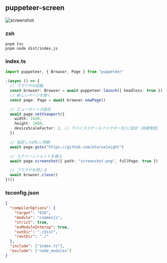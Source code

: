 ## puppeteer-screen
![screenshot](https://github.com/eternaleight/puppteer-test/assets/96198088/27ea23c9-847d-4ef6-a53d-8e0d0ea6741e)

### zsh
```
pnpm tsc
pnpm node dist/index.js 
```

### index.ts
```ts
import puppeteer, { Browser, Page } from "puppeteer"

;(async () => {
  // ブラウザの起動
  const browser: Browser = await puppeteer.launch({ headless: true })
  // 新しいページを開く
  const page: Page = await browser.newPage()

  // ビューポートの設定
  await page.setViewport({
    width: 1920,
    height: 1080,
    deviceScaleFactor: 2, // デバイススケールファクターを2に設定（高解像度）
  })

  // 指定したURLに移動
  await page.goto("https://github.com/eternaleight")

  // スクリーンショットを撮る
  await page.screenshot({ path: "screenshot.png", fullPage: true })

  // ブラウザを閉じる
  await browser.close()
})()
```

### tsconfig.json
```json
{
  "compilerOptions": {
    "target": "ES6",
    "module": "commonjs",
    "strict": true,
    "esModuleInterop": true,
    "outDir": "./dist",
    "rootDir": "./"
  },
  "include": ["index.ts"],
  "exclude": ["node_modules"]
}
```
